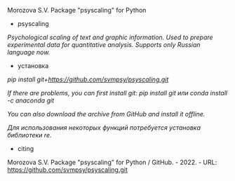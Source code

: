 <!---
title: "README"
date: '2022-09-01'
author: "Morozova S.V."
--->

Morozova S.V. 
Package "psyscaling" for Python

- psyscaling

*Psychological scaling of text and graphic information. Used to prepare experimental data for quantitative analysis. Supports only Russian language now.*

- установка

*pip install git+https://github.com/svmpsy/psyscaling.git*

*If there are problems, you can first install git:
pip install git или conda install -c anaconda git*

*You can also download the archive from GitHub and install it offline.*

*Для использования некоторых функций потребуется установка библиотеки re.*

- сiting

Morozova S.V. Package "psyscaling" for Python / GitHub. - 2022. - URL: https://github.com/svmpsy/psyscaling.git
